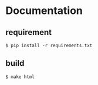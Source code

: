 # Documentation

## requirement

```shell
$ pip install -r requirements.txt
```

## build

```shell
$ make html
```